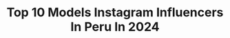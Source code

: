 ---
title: Top 10 Models Instagram Influencers In Peru In 2024
description: >-
  Find top models Instagram influencers in Peru in 2024. Most popular hashtags: #model #tb #eyes.
platform: Instagram
hits: 98
text_top: Discover the most popular Instagram influencers on inBeat.
text_bottom: Our platform holds 98 Instagram influencers like this in Peru for you to work with.
profiles:
  - username: "luana_huerta"
    fullname: >-
      Luana
    bio: >-
      📍Lima,Perú 〰️model of the year Perú 2018
    location: "Peru"
    followers: 10525
    engagement: 710
    commentsToLikes: 0.056681
    id: ck0vyn0o54t4k0i19cqzthv99
    verified: false
    hashtags: "#hypnoticstyle, #vestidoprom, #lom"
  - username: "alinavargasoficial"
    fullname: >-
      Alina Vargas
    bio: >-
      🎤Cantante 💁modelo 🎬🎥actriz. Singer, model and actress. @AlinaVargas1 #AlinaVargas. 📧Alinavargasactrizcantante@gmail.com
    location: "Peru"
    followers: 55992
    engagement: 151
    commentsToLikes: 0.060274
    id: ck5hrz88ovqg20i117e157vdq
    verified: false
    hashtags: "#musica, #alinavargas, #cumplea, #colombia"
  - username: "dianasilvadelgado"
    fullname: >-
      D I A N A   S D  🇵🇪
    bio: >-
      #MODEL | PERUVIAN 🇵🇪🔥 Don’t be shy, follow me ✨ 💄 Tips y tutoriales de maquillaje y modelaje 📸 🌺 Devota de Morfeo y de viajar a veces 🌴
    location: "Peru"
    followers: 6622
    engagement: 358
    commentsToLikes: 0.112676
    id: ck134l5t5wyp30i19bof7s213
    verified: false
    hashtags: "#turquia, #tb, #tbt, #diy"
  - username: "simonamaass"
    fullname: >-
      Simona Maass
    bio: >-
      📍Lima, Perú Elite Model, Chile Contempo Models, CDMX Independent MGMT, Perú
    location: "Peru"
    followers: 14582
    engagement: 487
    commentsToLikes: 0.046542
    id: ck6tzz17ucoka0j71cc3d7qvz
    verified: false
    hashtags: "#peronichile"
  - username: "mollytuesta"
    fullname: >-
      Molly Tuesta Gariza
    bio: >-
      Founder @mtgmanagement @mtgmodelmaker Designer/Brand Manager Elite Model Perú Peru's next top model 🔥
    location: "Peru"
    followers: 27647
    engagement: 51
    commentsToLikes: 0.059520
    id: ck6ucv01hhmpi0j71kbwmwoyg
    verified: false
    hashtags: "#model, #museum, #peruvianculture, #bikini"
  - username: "vitterifiorella"
    fullname: >-
      VITTERI
    bio: >-
      Model | Content creator Founder in @vitterioficial.pe Contact: fiorellavitt99@gmail.com
    location: "Peru"
    followers: 35765
    engagement: 765
    commentsToLikes: 0.174586
    id: ck5znyg9upe9f0i14229x6jiq
    verified: false
    hashtags: "#americansneakers, #sunsetphotography, #puntasal, #travelperu"
  - username: "janetleyvany"
    fullname: >-
      Janet Leyva
    bio: >-
      From Perú 🇵🇪 / Currently in Lima 📍 Winner @wbotopmodel 2018 🏆🌏 Model Coach⚡️ 🇪🇬 🇨🇳 🇧🇷 🇺🇸 🇪🇸 Agency: @rdmodelosagencia
    location: "Peru"
    followers: 17013
    engagement: 441
    commentsToLikes: 0.064655
    id: ck5zxhxk481jx0i14zxx3e88l
    verified: false
    hashtags: "#makeup, #gown, #igers, #black"
  - username: "pierinnapatino"
    fullname: >-
      PIERINNΛ
    bio: >-
      • TOP MODEL PERU 2020 • 👩🏻‍💻Publicista & Modelo ————— Be aware of what’s really worth your energy
    location: "Peru"
    followers: 15152
    engagement: 606
    commentsToLikes: 0.018729
    id: ck6ti4pjo01780j71pzh00kfe
    verified: false
    hashtags: "#merinorenunciaya, #coach, #familycoach, #lifestyle"
  - username: "romilozano"
    fullname: >-
      Romina Lozano
    bio: >-
      MISS PERÚ UNIVERSO 2018 Fox Sports PE 2018 Elite Model Look 2016 📍 Lima, Perú
    location: "Peru"
    followers: 343605
    engagement: 245
    commentsToLikes: 0.009602
    id: ck5q3jtc4l2rq0i1108tocg6e
    verified: true
    hashtags: "#publicidad, #tb, #fintsperu, #beingstronger"
  - username: "angelicanicole157"
    fullname: >-
      Angelica Vargas Vasquez
    bio: >-
      - Finalista de model of the year 2017 @icebergmodelos - Estudiante de Medicina Humana ❤️ - Lima 🇵🇪 Dgo🇲🇽
    location: "Peru"
    followers: 4076
    engagement: 1313
    commentsToLikes: 0.038079
    id: ck0vymv764s8m0i19nhv07hv8
    verified: false
    hashtags: ""
---